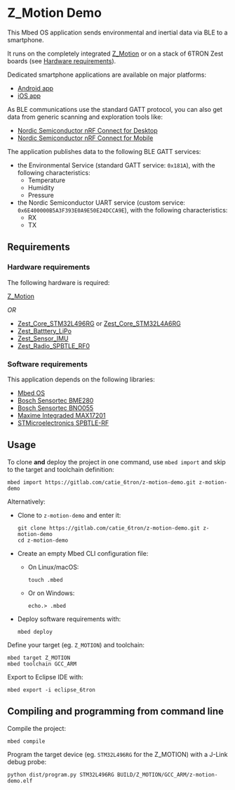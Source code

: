 # Z_Motion Demo

This Mbed OS application sends environmental and inertial data via BLE to a smartphone.

It runs on the completely integrated
[Z_Motion](https://gitlab.com/catie_6tron/z-motion-hardware/blob/master/doc/index.md) or
on a stack of 6TRON Zest boards (see [Hardware requirements](#hardware-requirements)).

Dedicated smartphone applications are available on major platforms:

- [Android app](https://play.google.com/store/apps/details?id=com.minkagency.a6tron)
- [iOS app](https://itunes.apple.com/us/app/6tron/id1363884392?mt=8)

As BLE communications use the standard GATT protocol, you can also get data from generic
scanning and exploration tools like:

- [Nordic Semiconductor nRF Connect for Desktop](https://www.nordicsemi.com/Software-and-Tools/Development-Tools/nRF-Connect-for-desktop)
- [Nordic Semiconductor nRF Connect for Mobile](https://www.nordicsemi.com/Software-and-Tools/Development-Tools/nRF-Connect-for-mobile)

The application publishes data to the following BLE GATT services:

- the Environmental Service (standard GATT service: `0x181A`), with the following
  characteristics:
    - Temperature
    - Humidity
    - Pressure
- the Nordic Semiconductor UART service (custom service:
  `0x6E400000B5A3F393E0A9E50E24DCCA9E`), with the following characteristics:
    - RX
    - TX

## Requirements

### Hardware requirements

The following hardware is required:

[Z_Motion](https://gitlab.com/catie_6tron/z-motion-hardware/blob/master/doc/index.md)

*OR*

- [Zest_Core_STM32L496RG](https://gitlab.com/catie_6tron/zest-core-stm32l496rg-hardware/blob/master/doc/index.md)
  or [Zest_Core_STM32L4A6RG](https://gitlab.com/catie_6tron/zest-core-stm32l4a6rg-hardware/blob/master/doc/index.md)
- [Zest_Batttery_LiPo](https://gitlab.com/catie_6tron/zest-battery-lipo-hardware/blob/master/doc/index.md)
- [Zest_Sensor_IMU](https://gitlab.com/catie_6tron/zest-sensor-imu-hardware/blob/master/doc/index.md)
- [Zest_Radio_SPBTLE_RF0](https://gitlab.com/catie_6tron/zest-radio-spbtle-rf0-hardware/blob/master/doc/index.md)

### Software requirements

This application depends on the following libraries:

- [Mbed OS](https://gitlab.com/catie_6tron/mbed-os.git)
- [Bosch Sensortec BME280](https://github.com/catie-aq/mbed_bosch-sensortec-bme280)
- [Bosch Sensortec BNO055](https://github.com/catie-aq/mbed_bosch-sensortec-bno055/)
- [Maxime Integraded MAX17201](https://github.com/catie-aq/mbed_maxim-integrated-max17201)
- [STMicroelectronics SPBTLE-RF](https://github.com/ARMmbed/ble-x-nucleo-idb0xa1.git)

## Usage

To clone **and** deploy the project in one command, use `mbed import` and skip to
the target and toolchain definition:

```shell
mbed import https://gitlab.com/catie_6tron/z-motion-demo.git z-motion-demo
```

Alternatively:

- Clone to `z-motion-demo` and enter it:

  ```shell
  git clone https://gitlab.com/catie_6tron/z-motion-demo.git z-motion-demo
  cd z-motion-demo
  ```

- Create an empty Mbed CLI configuration file:

  - On Linux/macOS:
    ```shell
    touch .mbed
    ```

  - Or on Windows:
    ```shell
    echo.> .mbed
    ```

- Deploy software requirements with:

  ```shell
  mbed deploy
  ```

Define your target (eg. `Z_MOTION`) and toolchain:

```shell
mbed target Z_MOTION
mbed toolchain GCC_ARM
```

Export to Eclipse IDE with:

```shell
mbed export -i eclipse_6tron
```
    
## Compiling and programming from command line

Compile the project:

```shell
mbed compile
```

Program the target device (eg. `STM32L496RG` for the Z_MOTION) with a J-Link debug
probe:

```shell
python dist/program.py STM32L496RG BUILD/Z_MOTION/GCC_ARM/z-motion-demo.elf
```
